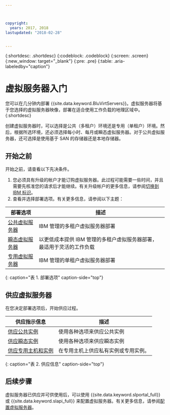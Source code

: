 ```yaml
---



copyright:
  years: 2017, 2018
lastupdated: "2018-02-28"


---
```


{:shortdesc: .shortdesc}
{:codeblock: .codeblock}
{:screen: .screen}
{:new_window: target="_blank"}
{:pre: .pre}
{:table: .aria-labeledby="caption"}

# 虚拟服务器入门
您可以在几分钟内部署 {{site.data.keyword.BluVirtServers}}。虚拟服务器将基于您选择的虚拟服务器映像，部署在适合使用工作负载的地理区域中。
{:shortdesc}

创建虚拟服务器时，可以选择是公共（多租户）环境还是专用（单租户）环境。然后，根据所选环境，还必须选择每小时、每月或瞬态虚拟服务器。对于公共虚拟服务器，还可选择是使用基于 SAN 的存储器还是本地存储器。

## 开始之前

开始之前，请查看以下先决条件。

  1. 您必须具有升级的帐户才能订购虚拟服务器。此过程可能需要一些时间，并且需要先核准您的请求后才能继续。有关升级帐户的更多信息，请参阅[切换到 IBM 标识](https://console.bluemix.net/docs/admin/softlayerlink.html)。
  2. 查看并选择部署选项。有关更多信息，请参阅以下主题：

|              部署选项|  描述|
| --------------------------------------------------------- | --------------------------------------------------- |
|[公共虚拟服务器](../vsi/vsi_public.html)| IBM 管理的多租户虚拟服务器部署|
|[瞬态虚拟服务器](../vsi/vsi_about_transient.html)| 以更低成本提供 IBM 管理的多租户虚拟服务器部署，最适用于灵活的工作负载|
|[专用虚拟服务器](../vsi/vsi_dedicated.html)| IBM 管理的单租户虚拟服务器部署|
{: caption="表 1. 部署选项" caption-side="top"}   

## 供应虚拟服务器

在您决定部署选项后，开始供应过程。

|              供应指示信息|  描述|
| -------------------------------------------------------------------------- | ------------------------------------------------------- |
|[供应公共实例](../vsi/vsi_provision_public.html)| 使用各种选项来供应公共实例|
|[供应瞬态实例](../vsi/vsi_provision_transient.html)| 使用各种选项来供应瞬态实例|
|[供应专用主机和实例](../vsi/vsi_provision_dedicated.html)| 在专用主机上供应私有实例或专用实例。|
{: caption="表 2. 供应信息" caption-side="top"}

## 后续步骤

虚拟服务器已供应并可供使用后，可以使用 {{site.data.keyword.slportal_full}}或 {{site.data.keyword.slapi_full}} 来配置虚拟服务器。有关更多信息，请参阅[配置虚拟服务器](../vsi/vsi_configuring.html)。
